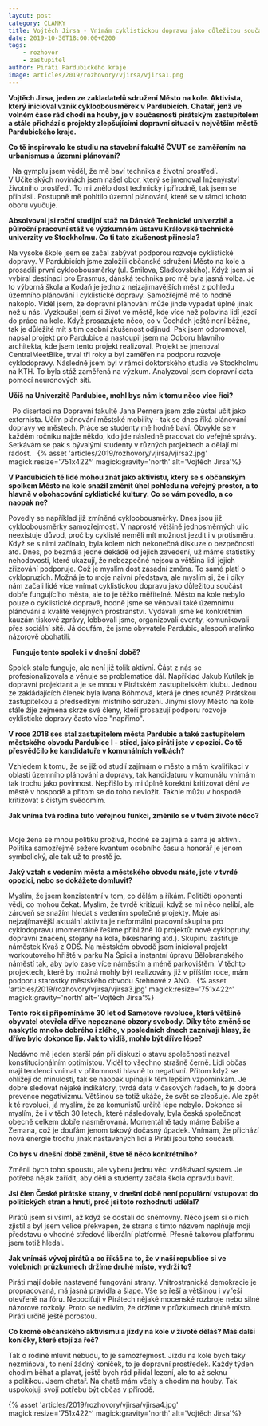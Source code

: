 ```yaml
---
layout: post
category: CLANKY
title: Vojtěch Jirsa - Vnímám cyklistickou dopravu jako důležitou součást dobře fungujícího města
date: 2019-10-30T18:00:00+0200
tags: 
    - rozhovor
    - zastupitel
author: Piráti Pardubického kraje
image: articles/2019/rozhovory/vjirsa/vjirsa1.png
---
```

**Vojtěch Jirsa,  jeden ze zakladatelů sdružení Město na kole. Aktivista, který inicioval vznik cykloobousměrek v Pardubicích. Chatař, jenž ve volném čase rád chodí na houby, je v současnosti pirátským zastupitelem a stále přichází s projekty zlepšujícími dopravní situaci v největším městě Pardubického kraje.**

**Co tě inspirovalo ke studiu na stavební fakultě ČVUT  se zaměřením na urbanismus a územní plánování?**

 
Na gymplu jsem věděl, že mě baví technika a životní prostředí. V Učitelských novinách jsem našel obor, který se jmenoval Inženýrství životního prostředí. To mi znělo dost technicky i přírodně, tak jsem se přihlásil. Postupně mě pohltilo územní plánování, které se v rámci tohoto oboru vyučuje.

**Absolvoval jsi roční studijní stáž na Dánské Technické univerzitě a půlroční pracovní stáž ve výzkumném ústavu Královské technické univerzity ve Stockholmu. Co ti tato zkušenost přinesla?**

Na vysoké škole jsem se začal zabývat podporou rozvoje cyklistické dopravy. V Pardubicích jsme založili občanské sdružení Město na kole a prosadili první cykloobousměrky (ul. Smilova, Sladkovského). Když jsem si vybíral destinaci pro Erasmus, dánská technika pro mě byla jasná volba. Je to výborná škola a Kodaň je jedno z nejzajímavějších měst z pohledu územního plánování i cyklistické dopravy. Samozřejmě mě to hodně nakoplo. Viděl jsem, že dopravní plánování může jinde vypadat úplně jinak než u nás. Vyzkoušel jsem si život ve městě, kde více než polovina lidí jezdí do práce na kole. Když prosazujete něco, co v Čechách ještě není běžné, tak je důležité mít s tím osobní zkušenost odjinud. Pak jsem odpromoval, napsal projekt pro Pardubice a nastoupil jsem na Odboru hlavního architekta, kde jsem tento projekt realizoval. Projekt se jmenoval CentralMeetBike, trval tři roky a byl zaměřen na podporu rozvoje cyklodopravy. Následně jsem byl v rámci doktorského studia ve Stockholmu na KTH. To byla stáž zaměřená na výzkum. Analyzoval jsem dopravní data pomocí neuronových sítí.

**Učíš na Univerzitě Pardubice, mohl bys nám k tomu něco více řici?**

 
Po disertaci na Dopravní fakultě Jana Pernera jsem zde zůstal učit jako externista. Učím plánování městské mobility - tak se dnes říká plánování dopravy ve městech. Práce se studenty mě hodně baví. Obvykle se v každém ročníku najde někdo, kdo jde následně pracovat do veřejné správy. Setkávám se pak s bývalými studenty v různých projektech a dělají mi radost.
 
{% asset 'articles/2019/rozhovory/vjirsa/vjirsa2.jpg' magick:resize='751x422^' 
magick:gravity='north' alt='Vojtěch Jirsa'%}


**V Pardubicích tě lidé mohou znát jako aktivistu, který se s občanským spolkem Město na kole snažil změnit úhel pohledu na veřejný prostor, a to hlavně v obohacování cyklistické kultury. Co se vám povedlo, a co naopak ne?**
 
 
Povedly se například již zmíněné cykloobousměrky. Dnes jsou již cykloobousměrky samozřejmostí. V naprosté většině jednosměrných ulic neexistuje důvod, proč by cyklisté neměli mít možnost jezdit i v protisměru. Když se s nimi začínalo, byla kolem nich nekonečná diskuze o bezpečnosti atd. Dnes, po bezmála jedné dekádě od jejich zavedení, už máme statistiky nehodovosti, které ukazují, že nebezpečné nejsou a většina lidí jejich zřizování podporuje. Což je myslím dost zásadní změna. To samé platí o cyklopruzích. Možná je to moje naivní představa, ale myslím si, že i díky nám začali lidé více vnímat cyklistickou dopravu jako důležitou součást dobře fungujícího města, ale to je těžko měřitelné. Město na kole nebylo pouze o cyklistické dopravě, hodně jsme se věnovali také územnímu plánování a kvalitě veřejných prostranství. Vydávali jsme ke konkrétním kauzám tiskové zprávy, lobbovali jsme, organizovali eventy, komunikovali přes sociální sítě. Já doufám, že jsme obyvatele Pardubic, alespoň malinko názorově obohatili. 

 
**Funguje tento spolek i v dnešní době?**


Spolek stále funguje, ale není již tolik aktivní. Část z nás se profesionalizovala a věnuje se problematice dál. Například Jakub Kutílek je dopravní projektant a je se mnou v Pirátském zastupitelském klubu. Jednou ze zakládajících členek byla Ivana Böhmová, která je dnes rovněž Pirátskou zastupitelkou a předsedkyní místního sdružení. Jinými slovy Město na kole stále žije zejména skrze své členy, kteří prosazují podporu rozvoje cyklistické dopravy často více "napřímo".
 
 
**V roce 2018 ses stal zastupitelem města Pardubic a také zastupitelem městského obvodu Pardubice I - střed, jako piráti jste v opozici. Co tě přesvědčilo ke kandidatuře v komunálních volbách?**
 
 
Vzhledem k tomu, že se již od studií zajímám o město a mám kvalifikaci v oblasti územního plánování a dopravy, tak kandidaturu v komunálu vnímám tak trochu jako povinnost. Nepřišlo by mi úplně korektní kritizovat dění ve městě v hospodě a přitom se do toho nevložit. Takhle můžu v hospodě kritizovat s čistým svědomím.
 
 
**Jak vnímá tvá rodina tuto veřejnou funkci, změnilo se v tvém životě něco?**
 
 
Moje žena se mnou politiku prožívá, hodně se zajímá a sama je aktivní. Politika samozřejmě sežere kvantum osobního času a honorář je jenom symbolický, ale tak už to prostě je.
 
 
**Jaký vztah s vedením města a městského obvodu máte, jste v tvrdé opozici, nebo se dokážete domluvit?**
 
 
Myslím, že jsem konzistentní v tom, co dělám a říkám. Političtí oponenti vědí, co mohou čekat. Myslím, že tvrdě kritizuji, když se mi něco nelíbí, ale zároveň se snažím hledat s vedením společné projekty. Moje asi nejzajímavější aktuální aktivita je neformální pracovní skupina pro cyklodopravu (momentálně řešíme přibližně 10 projektů: nové cyklopruhy, dopravní značení, stojany na kola, bikesharing atd.). Skupinu zaštiťuje náměstek Kvaš z ODS. Na městském obvodě jsem inicioval projekt workoutového hřiště v parku Na Špici a instantní úpravu Bělobranského náměstí tak, aby bylo zase více náměstím a méně parkovištěm. V těchto projektech, které by možná mohly být realizovány již v příštím roce, mám podporu starostky městského obvodu Stehnové z ANO.
 
{% asset 'articles/2019/rozhovory/vjirsa/vjirsa3.jpg' magick:resize='751x422^' 
magick:gravity='north' alt='Vojtěch Jirsa'%}


**Tento rok si připomínáme 30 let od Sametové revoluce, která většině obyvatel otevřela dříve nepoznané obzory svobody. Díky této změně se naskytlo mnoho dobrého i zlého, v posledních dnech zaznívají hlasy, že dříve bylo dokonce líp. Jak to vidíš, mohlo být dříve lépe?**
 
 
Nedávno mě jeden starší pán při diskuzi o stavu společnosti nazval konstitucionálním optimistou. Viděl to všechno strašně černě. Lidi občas mají tendenci vnímat v přítomnosti hlavně to negativní. Přitom když se ohlížejí do minulosti, tak se naopak upínají k těm lepším vzpomínkám. Je dobré sledovat nějaké indikátory, tvrdá data v časových řadách, to je dobrá prevence negativizmu. Většinou se totiž ukáže, že svět se zlepšuje. Ale zpět k té revoluci, já myslím, že za komunistů určitě lépe nebylo. Dokonce si myslím, že i v těch 30 letech, které následovaly, byla česká společnost obecně celkem dobře nasměrovaná. Momentálně tady máme Babiše a Zemana, což je doufám jenom takový dočasný úpadek. Vnímám, že přichází nová energie trochu jinak nastavených lidí a Piráti jsou toho součástí.
 
 
**Co bys v dnešní době změnil, štve tě něco konkrétního?**
 
 
Změnil bych toho spoustu, ale vyberu jednu věc: vzdělávací systém. Je potřeba nějak zařídit, aby děti a studenty začala škola opravdu bavit.
 
 
**Jsi člen České pirátské strany, v dnešní době není populární vstupovat do politických stran a hnutí, proč jsi toto rozhodnutí udělal?**


Pirátů jsem si všiml, až když se dostali do sněmovny. Něco jsem si o nich zjistil a byl jsem velice překvapen, že strana s tímto názvem naplňuje moji představu o vhodné středové liberální platformě. Přesně takovou platformu jsem totiž hledal.


**Jak vnímáš vývoj pirátů a co říkáš na to, že v naší republice si ve volebních průzkumech držíme druhé místo, vydrží to?**


Piráti mají dobře nastavené fungování strany. Vnitrostranická demokracie je propracovaná, má jasná pravidla a šlape. Vše se řeší a většinou i vyřeší otevřeně na fóru. Nepociťuji v Pirátech nějaké mocenské rozbroje nebo silné názorové rozkoly. Proto se nedivím, že držíme v průzkumech druhé místo. Piráti určitě ještě porostou.
 
 
**Co kromě občanského aktivismu a jízdy na kole v životě děláš? Máš další koníčky, které stojí za řeč?**


Tak o rodině mluvit nebudu, to je samozřejmost. Jízdu na kole bych taky nezmiňoval, to není žádný koníček, to je dopravní prostředek. Každý týden chodím běhat a plavat, ještě bych rád přidal lezení, ale to až seknu s politikou. Jsem chatař. Na chatě mám včely a chodím na houby. Tak uspokojuji svojí potřebu být občas v přírodě.

{% asset 'articles/2019/rozhovory/vjirsa/vjirsa4.jpg' magick:resize='751x422^' 
magick:gravity='north' alt='Vojtěch Jirsa'%}

